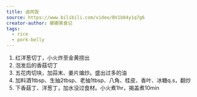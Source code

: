 ```yaml
---
title: 卤肉饭
source: https://www.bilibili.com/video/BV1b84y1q7g6
creator-author: 娜娜美食记
tags:
  - rice
  - pork-belly
---
```


1. 红洋葱切丁，小火炸至金黄捞出
2. 泡发后的香菇切丁
3. 五花肉切块，加蒜末、姜片煸炒。盛出过多的油
4. 加料酒1tbsp、生抽2tbsp、老抽1tbsp、八角、桂皮、香叶、冰糖q.s，翻炒
5. 下香菇丁、洋葱丁，加水没过食材。小火煮1hr，揭盖煮10min